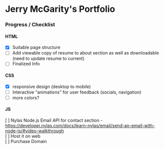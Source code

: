 # Jerry McGarity's Portfolio
### Progress / Checklist
#### HTML <br>
 - [X] Suitable page structure
 - [ ] Add viewable copy of resume to about section as well as downloadable (need to update resume to current)
 - [ ] Finalized Info 
#### CSS <br>
 - [X] responsive design (desktop to mobile)
 - [ ] Interactive "animations" for user feedback (socials, navigation)
 - [ ] more colors?
#### JS 
[ ] Nylas Node.js Email API for contact section - https://developer.nylas.com/docs/learn-nylas/email/send-an-email-with-node-js/#video-walkthrough <br>
[ ] Host it on web<br>
[ ] Purchase Domain<br>
